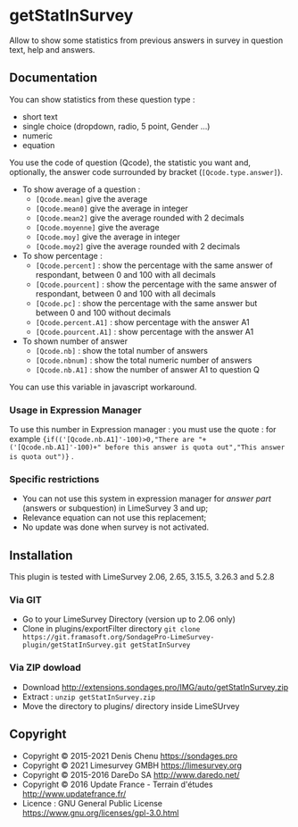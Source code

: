 # getStatInSurvey

Allow to show some statistics from previous answers in survey in question text, help and answers.


## Documentation

You can show statistics from these question type : 
* short text
* single choice (dropdown, radio, 5 point, Gender …)
* numeric 
* equation

You use the code of question (Qcode), the statistic you want and, optionally, the answer code surrounded by bracket (`[Qcode.type.answer]`).

* To show average of a question :
  * `[Qcode.mean]` give the average
  * `[Qcode.mean0]` give the average in integer
  * `[Qcode.mean2]` give the average rounded with 2 decimals
  * `[Qcode.moyenne]` give the average
  * `[Qcode.moy]` give the average in integer
  * `[Qcode.moy2]` give the average rounded with 2 decimals
* To show percentage : 
  * `[Qcode.percent]` : show the percentage with the same answer of respondant, between 0 and 100 with all decimals
  * `[Qcode.pourcent]` : show the percentage with the same answer of respondant, between 0 and 100 with all decimals
  * `[Qcode.pc]` : show the percentage with the same answer but between 0 and 100 without decimals
  * `[Qcode.percent.A1]` : show percentage with the answer A1
  * `[Qcode.pourcent.A1]` : show percentage with the answer A1
* To shown number of answer
  * `[Qcode.nb]` : show the total number of answers
  * `[Qcode.nbnum]` : show the total numeric number of answers
  * `[Qcode.nb.A1]` : show the number of answer A1 to question Q

You can use this variable in javascript workaround.

### Usage in Expression Manager ###

To use this number in Expression manager : you must use the quote : for example `{if(('[Qcode.nb.A1]'-100)>0,"There are "+('[Qcode.nb.A1]'-100)+" before this answer is quota out","This answer is quota out")}` .

### Specific restrictions ###

- You can not use this system in expression manager for _answer part_ (answers or subquestion) in LimeSurvey 3 and up;
- Relevance equation can not use this replacement;
- No update was done when survey is not activated.

## Installation

This plugin is tested with LimeSurvey 2.06, 2.65, 3.15.5, 3.26.3 and 5.2.8

### Via GIT
- Go to your LimeSurvey Directory (version up to 2.06 only)
- Clone in plugins/exportFilter directory `git clone https://git.framasoft.org/SondagePro-LimeSurvey-plugin/getStatInSurvey.git getStatInSurvey`

### Via ZIP dowload
- Download <http://extensions.sondages.pro/IMG/auto/getStatInSurvey.zip>
- Extract : `unzip getStatInSurvey.zip`
- Move the directory to  plugins/ directory inside LimeSUrvey

## Copyright
- Copyright © 2015-2021 Denis Chenu <https://sondages.pro>
- Copyright © 2021 Limesurvey GMBH <https://limesurvey.org>
- Copyright © 2015-2016 DareDo SA <http://www.daredo.net/>
- Copyright © 2016 Update France - Terrain d'études <http://www.updatefrance.fr/>
- Licence : GNU General Public License <https://www.gnu.org/licenses/gpl-3.0.html>
